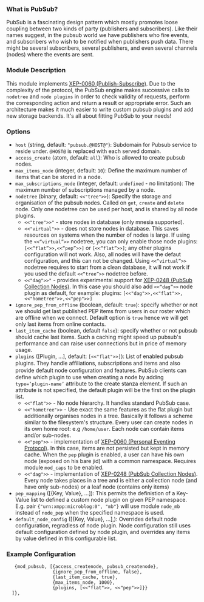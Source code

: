 ### What is PubSub?

PubSub is a fascinating design pattern which mostly promotes loose coupling between two kinds of party (publishers and subscribers).
Like their names suggest, in the pubsub world we have publishers who fire events, and subscribers who wish to be notified when publishers push data.
There might be several subscribers, several publishers, and even several channels (nodes) where the events are sent.

### Module Description

This module implements [XEP-0060 (Publish-Subscribe)](http://www.xmpp.org/extensions/xep-0060.html).
Due to the complexity of the protocol, the PubSub engine makes successive calls to `nodetree` and `node plugins` in order to check validity of requests, perform the corresponding action and return a result or appropriate error.
Such an architecture makes it much easier to write custom pubsub plugins and add new storage backends.
It's all about fitting PubSub to your needs!

### Options

* `host` (string, default: `"pubsub.@HOST@"`): Subdomain for Pubsub service to reside under.
`@HOST@` is replaced with each served domain.
* `access_create` (atom, default: `all`): Who is allowed to create pubsub nodes.
* `max_items_node` (integer, default: `10`): Define the maximum number of items that can be stored in a node.
* `max_subscriptions_node` (integer, default: `undefined` - no limitation): The maximum number of subscriptions managed by a node.
* `nodetree` (binary, default: `<<"tree">>`): Specify the storage and organisation of the pubsub nodes.
Called on `get`, `create` and `delete` node.
Only one nodetree can be used per host, and is shared by all node plugins.
    * `<<"tree">>"` - store nodes in database (only mnesia supported).
    * `<<"virtual">>` - does not store nodes in database.
    This saves resources on systems when the number of nodes is large.
    If using the `<<“virtual”>>` nodetree, you can only enable those node plugins:
    `[<<“flat”>>,<<“pep”>>]` or `[<<“flat”>>]`; any other plugins configuration will not work.
    Also, all nodes will have the defaut configuration, and this can not be changed.
    Using `<<“virtual”>>` nodetree requires to start from a clean database, it will not work if you used the default `<<“tree”>>` nodetree before.
    * `<<"dag">>"` - provides experimental support for [XEP-0248 (PubSub Collection Nodes)](http://xmpp.org/extensions/xep-0248.html).
    In this case you should also add `<<“dag”>>` node plugin as default, for example: plugins: `[<<"dag">>,<<"flat">>,<<"hometree">>,<<"pep">>]`
* `ignore_pep_from_offline` (boolean, default: `true`): specify whether or not we should get last published PEP items from users in our roster which are offline when we connect.
Default option is `true` hence we will get only last items from online contacts.
* `last_item_cache` (boolean, default `false`): specify whether or not pubsub should cache last items.
Such a caching might speed up pubsub's performance and can raise user connections but in price of memory usage.
* `plugins` ([Plugin, ...], default: `[<<"flat">>]`): List of enabled pubsub plugins.
They handle afﬁliations, subscriptions and items and also provide default node conﬁguration and features.
PubSub clients can define which plugin to use when creating a node by adding `type=’plugin-name’` attribute to the create stanza element.
If such an attribute is not specified, the default plugin will be the first on the plugin list.
    * `<<"flat">>` -  No node hierarchy.
    It handles standard PubSub case.
    * `<<"hometree">>` - Use exact the same features as the flat plugin but additionally organises nodes in a tree.
    Basically it follows a scheme similar to the filesystem's structure.
    Every user can create nodes in its own home root: e.g `/home/user`.
    Each node can contain items and/or sub-nodes.
    * `<<"pep">>` - implementation of [XEP-0060 (Personal Eventing Protocol)](http://xmpp.org/extensions/xep-0163.html).
    In this case, items are not persisted but kept in memory cache.
    When the `pep` plugin is enabled, a user can have his own node (exposed on his bare jid) with a common namespace.
    Requires module `mod_caps` to be enabled.
    * `<<"dag">>` - implementation of [XEP-0248 (PubSub Collection Nodes)](https://xmpp.org/extensions/xep-0248.html).
    Every node takes places in a tree and is either a collection node (and have only sub-nodes) or a leaf node (contains only items)
* `pep_mapping` ([{Key, Value}, ...]): This permits the definistion of a Key-Value list to defined a custom node plugin on given PEP namespace.
E.g. pair `{"urn:xmpp:microblog:0", "mb"}` will use module `node_mb` instead of `node_pep` when the specified namespace is used.
* `default_node_config` ([{Key, Value}, ...],): Overrides default node configuration, regradless of node plugin.
Node configuration still uses default configuration defined by node plugin, and overrides any items by value defined in this configurable list.

### Example Configuration

```
   {mod_pubsub, [{access_createnode, pubsub_createnode},
                 {ignore_pep_from_offline, false},
                 {last_item_cache, true},
                 {max_items_node, 1000},
                 {plugins, [<<"flat">>, <<"pep">>]}}
  ]},
```
